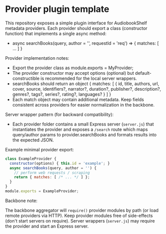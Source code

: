# Provider plugin template

This repository exposes a simple plugin interface for AudiobookShelf metadata providers. Each provider should export a class (constructor function) that implements a single async method:

- async searchBooks(query, author = '', requestId = 'req') => { matches: [ ... ] }

Provider implementation notes:

- Export the provider class as module.exports = MyProvider;
- The provider constructor may accept options (optional) but default-constructible is recommended for the local server wrappers.
- searchBooks should return an object { matches: [ { id, title, authors, url, cover, source, identifiers?, narrator?, duration?, publisher?, description?, genres?, tags?, series?, rating?, languages? } ] }
- Each match object may contain additional metadata. Keep fields consistent across providers for easier normalization in the backbone.

Server wrapper pattern (for backward compatibility):

- Each provider folder contains a small Express server (`server.js`) that instantiates the provider and exposes a `/search` route which maps query/author params to provider.searchBooks and formats results into the expected JSON.

Example minimal provider export:

```js
class ExampleProvider {
  constructor(options) { this.id = 'example'; }
  async searchBooks(query, author = '') {
    // perform web requests / scraping
    return { matches: [ /* ... */ ] };
  }
}
module.exports = ExampleProvider;
```

Backbone note:

The backbone aggregator will `require()` provider modules by path (or load remote providers via HTTP). Keep provider modules free of side-effects (don't start servers on require). Server wrappers (`server.js`) may require the provider and start an Express server.

